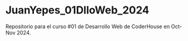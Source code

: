 # JuanYepes_01DlloWeb_2024
Repositorio para el curso #01 de Desarrollo Web de CoderHouse en Oct-Nov 2024.
